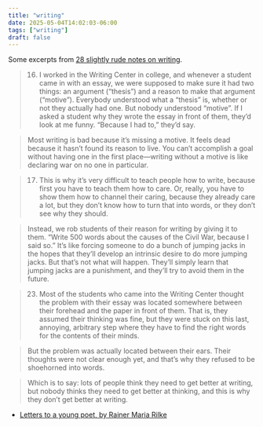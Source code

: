 ```yaml
---
title: "writing"
date: 2025-05-04T14:02:03-06:00
tags: ["writing"]
draft: false
---
```


Some excerpts from [28 slightly rude notes on writing](https://www.experimental-history.com/p/28-slightly-rude-notes-on-writing).

>  16. I worked in the Writing Center in college, and whenever a student came in with an essay, we were supposed to make sure it had two things: an argument (“thesis”) and a reason to make that argument (“motive”). Everybody understood what a “thesis” is, whether or not they actually had one. But nobody understood “motive”. If I asked a student why they wrote the essay in front of them, they’d look at me funny. “Because I had to,” they’d say.

> Most writing is bad because it’s missing a motive. It feels dead because it hasn’t found its reason to live. You can’t accomplish a goal without having one in the first place—writing without a motive is like declaring war on no one in particular.

>  17. This is why it’s very difficult to teach people how to write, because first you have to teach them how to care. Or, really, you have to show them how to channel their caring, because they already care a lot, but they don’t know how to turn that into words, or they don’t see why they should.

> Instead, we rob students of their reason for writing by giving it to them. “Write 500 words about the causes of the Civil War, because I said so.” It’s like forcing someone to do a bunch of jumping jacks in the hopes that they’ll develop an intrinsic desire to do more jumping jacks. But that’s not what will happen. They’ll simply learn that jumping jacks are a punishment, and they’ll try to avoid them in the future.

>  23. Most of the students who came into the Writing Center thought the problem with their essay was located somewhere between their forehead and the paper in front of them. That is, they assumed their thinking was fine, but they were stuck on this last, annoying, arbitrary step where they have to find the right words for the contents of their minds.

> But the problem was actually located between their ears. Their thoughts were not clear enough yet, and that’s why they refused to be shoehorned into words.

> Which is to say: lots of people think they need to get better at writing, but nobody thinks they need to get better at thinking, and this is why they don’t get better at writing.

* [Letters to a young poet, by Rainer Maria Rilke](https://kbachuntitled.wordpress.com/wp-content/uploads/2013/04/rainer-maria-rilke-letters-to-a-young-poet.pdf)

